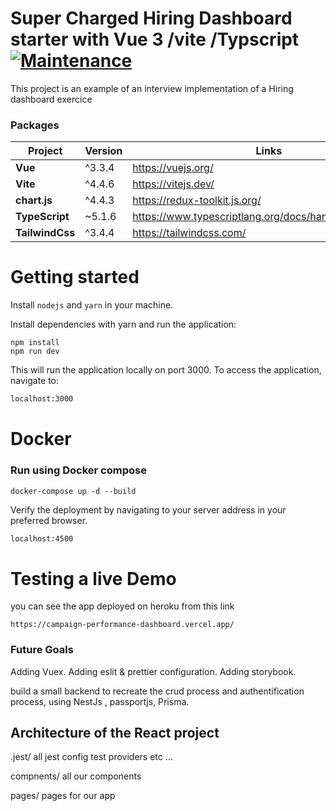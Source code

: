 # Super Charged Hiring Dashboard starter with Vue 3 /vite /Typscript [![Maintenance](https://img.shields.io/badge/Maintained%3F-yes-green.svg)](https://bitbucket.org/lbesson/ansi-colors)

This project is an example of an interview implementation of a Hiring dashboard exercice

### Packages

| Project         | Version | Links                                                   |
| --------------- | ------- | ------------------------------------------------------- |
| **Vue**         | ^3.3.4  | https://vuejs.org/                                      |
| **Vite**        | ^4.4.6  | https://vitejs.dev/                                     |
| **chart.js**    | ^4.4.3  | https://redux-toolkit.js.org/                           |
| **TypeScript**  | ~5.1.6  | https://www.typescriptlang.org/docs/handbook/intro.html |
| **TailwindCss** | ^3.4.4  | https://tailwindcss.com/                                |

# Getting started

Install `nodejs` and `yarn` in your machine.

Install dependencies with yarn and run the application:

```
npm install
npm run dev
```

This will run the application locally on port 3000. To access the application, navigate to:

```sh
localhost:3000
```

# Docker

### Run using Docker compose

```
docker-compose up -d --build
```

Verify the deployment by navigating to your server address in your preferred browser.

```sh
localhost:4500
```

# Testing a live Demo

you can see the app deployed on heroku from this link

```
https://campaign-performance-dashboard.vercel.app/
```

### Future Goals

Adding Vuex.
Adding eslit & prettier configuration.
Adding storybook.

build a small backend to recreate the crud process and authentification process, using NestJs , passportjs, Prisma.

## Architecture of the React project

.jest/ all jest config test providers etc ...

compnents/ all our components

pages/ pages for our app

